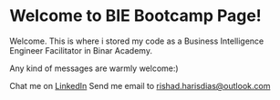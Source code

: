 # Welcome to BIE Bootcamp Page!


Welcome.
This is where i stored my code as a Business Intelligence Engineer Facilitator in Binar Academy.

Any kind of messages are warmly welcome:)

Chat me on [LinkedIn](https://www.linkedin.com/in/rishad-harisdias)
Send me email to rishad.harisdias@outlook.com


